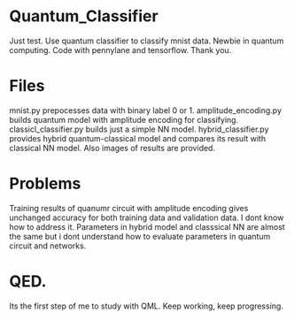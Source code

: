 # Quantum_Classifier
Just test.
Use quantum classifier to classify mnist data.
Newbie in quantum computing. Code with pennylane and tensorflow. Thank you.

# Files
mnist.py prepocesses data with binary label 0 or 1.
amplitude_encoding.py builds quantum model with amplitude encoding for classifying.
classicl_classifier.py builds just a simple NN model.
hybrid_classifier.py provides hybrid quantum-classical model and compares its result with classical NN model.
Also images of results are provided.

# Problems
Training results of quanumr circuit with amplitude encoding gives unchanged accuracy for both training data and validation data. I dont know how to address it.
Parameters in hybrid model and classsical NN are almost the same but i dont understand how to evaluate parameters in quantum circuit and networks.

# QED.
Its the first step of me to study with QML. Keep working, keep progressing.
